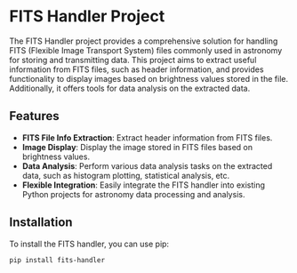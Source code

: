 # FITS Handler Project

The FITS Handler project provides a comprehensive solution for handling FITS (Flexible Image Transport System) files commonly used in astronomy for storing and transmitting data. This project aims to extract useful information from FITS files, such as header information, and provides functionality to display images based on brightness values stored in the file. Additionally, it offers tools for data analysis on the extracted data.

## Features

- **FITS File Info Extraction**: Extract header information from FITS files.
- **Image Display**: Display the image stored in FITS files based on brightness values.
- **Data Analysis**: Perform various data analysis tasks on the extracted data, such as histogram plotting, statistical analysis, etc.
- **Flexible Integration**: Easily integrate the FITS handler into existing Python projects for astronomy data processing and analysis.

## Installation

To install the FITS handler, you can use pip:

```bash
pip install fits-handler
